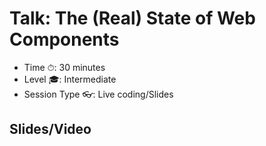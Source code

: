 # Talk: The (Real) State of Web Components

- Time ⏱: 30 minutes
- Level 🎓: Intermediate
- Session Type 👓: Live coding/Slides

## Slides/Video
